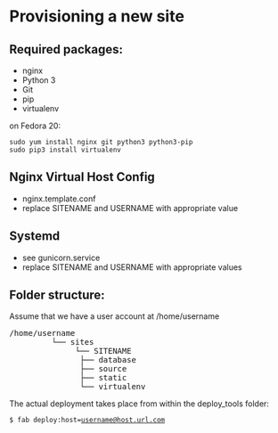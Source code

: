 Provisioning a new site
========================

## Required packages:

* nginx
* Python 3
* Git
* pip
* virtualenv

on Fedora 20:

    sudo yum install nginx git python3 python3-pip
    sudo pip3 install virtualenv

## Nginx Virtual Host Config

* nginx.template.conf
* replace SITENAME and USERNAME with appropriate value

## Systemd

* see gunicorn.service
* replace SITENAME and USERNAME with appropriate values

## Folder structure:
Assume that we have a user account at /home/username

<pre>
/home/username
         └── sites
              └── SITENAME
	           ├── database
	           ├── source
	           ├── static
	           └── virtualenv
</pre>

The actual deployment takes place from within the deploy_tools folder:

<code>$ fab deploy:host=username@host.url.com</code>
